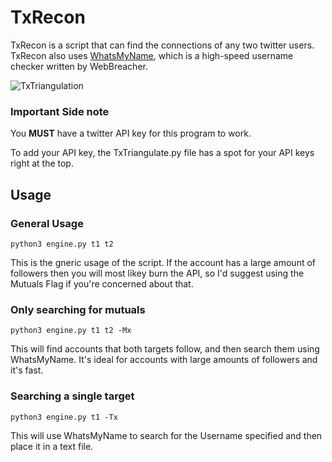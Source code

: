 # TxRecon
TxRecon is a script that can find the connections of any two twitter users. TxRecon also uses [WhatsMyName](https://github.com/WebBreacher/WhatsMyName), which is a high-speed username checker written by WebBreacher.

![TxTriangulation](https://user-images.githubusercontent.com/45581646/118382873-65b17e00-b5ae-11eb-9613-164a241199a4.PNG)

### Important Side note
You **MUST** have a twitter API key for this program to work.

To add your API key, the TxTriangulate.py file has a spot for your API keys right at the top. 

## Usage
### General Usage
```python3 engine.py t1 t2```

This is the gneric usage of the script. If the account has a large amount of followers then you will most likey burn the API, so I'd suggest using the Mutuals Flag if you're concerned about that.

### Only searching for mutuals
```python3 engine.py t1 t2 -Mx```

This will find accounts that both targets follow, and then search them using WhatsMyName. It's ideal for accounts with large amounts of followers and it's fast.

### Searching a single target
```python3 engine.py t1 -Tx```

This will use WhatsMyName to search for the Username specified and then place it in a text file.
